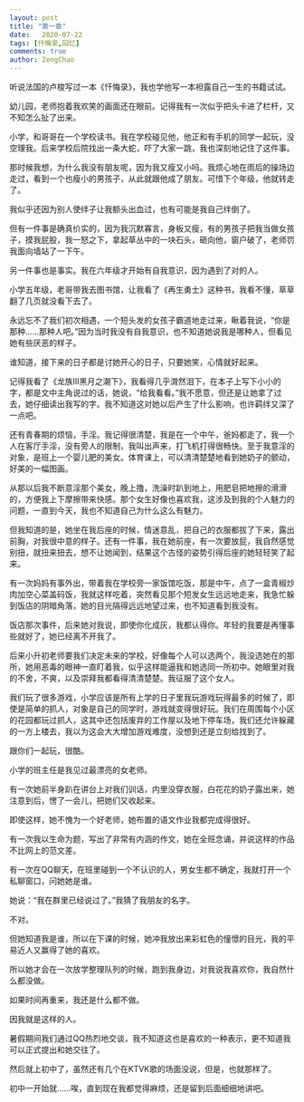 ```yaml
---
layout: post
title: "第一章"
date:   2020-07-22
tags: [忏悔录,回忆]
comments: true
author: ZengChao
---
```


听说法国的卢梭写过一本《忏悔录》，我也学他写一本袒露自己一生的书籍试试。

幼儿园，老师抱着我欢笑的画面还在眼前。记得我有一次似乎把头卡进了栏杆，又不知怎么扯了出来。

小学，和哥哥在一个学校读书。我在学校碰见他，他正和有手机的同学一起玩，没空理我。后来学校后院找出一条大蛇，吓了大家一跳，我也深刻地记住了这件事。

那时候我想，为什么我没有朋友呢，因为我又瘦又小吗。我烦心地在雨后的操场边走过，看到一个也瘦小的男孩子，从此就跟他成了朋友。可惜下个年级，他就转走了。

我似乎还因为别人使绊子让我额头出血过，也有可能是我自己绊倒了。

但有一件事是确真价实的，因为我沉默寡言，身板又瘦，有的男孩子把我当做女孩子，摸我屁股，我一怒之下，拿起草丛中的一块石头，砸向他，窗户破了，老师罚我面向墙站了一下午。

另一件事也是事实。我在六年级才开始有自我意识，因为遇到了对的人。

小学五年级，老哥带我去图书馆，让我看了《再生勇士》这种书，我看不懂，草草翻了几页就没看下去了。

永远忘不了我们初次相遇，一个短头发的女孩子霸道地走过来，瞅着我说，“你是那种……那种人吧。”因为当时我没有自我意识，也不知道她说我是哪种人，但看见她有些厌恶的样子。

谁知道，接下来的日子都是讨她开心的日子，只要她笑，心情就好起来。

记得我看了《龙族Ⅲ黑月之潮下》，我看得几乎潸然泪下，在本子上写下小小的字，都是文中主角说过的话，她说，“给我看看。”我不愿意，但还是让她拿了过去，她仔细读出我写的字。我不知道这对她以后产生了什么影响，也许羁绊又深了一点吧。

还有青春期的烦恼，手淫。我记得很清楚，我是在一个中午，爸妈都走了，我一个人在客厅手淫，没有旁人的限制，我叫出声来，打飞机打得很畅快。至于我意淫的对象，是班上一个婴儿肥的美女。体育课上，可以清清楚楚地看到她奶子的颤动，好美的一幅图画。

从那以后我不断意淫那个美女，晚上撸，洗澡时趴到地上，用肥皂把地擦的滑滑的，方便我上下摩擦带来快感。那个女生好像也喜欢我，这涉及到我的个人魅力的问题，一直到今天，我也不知道自己为什么这么有魅力。

但我知道的是，她坐在我后座的时候，情迷意乱，把自己的衣服都拔了下来，露出前胸，对我很中意的样子。还有一件事，我在她前座，有一次要放屁，我自然感觉别扭，就扭来扭去，想不让她闻到，结果这个古怪的姿势引得后座的她轻轻笑了起来。

有一次妈妈有事外出，带着我在学校旁一家饭馆吃饭，那是中午，点了一盒青椒炒肉加空心菜盖码饭，我就这样吃着，突然看见那个短发女生远远地走来，我急忙躲到饭店的阴暗角落，她的目光隔得远远地望过来，也不知道看到我没有。

饭店那次事件，后来她对我说，即使你化成灰，我都认得你。年轻的我要是再懂事些就好了，她已经离不开我了。

后来小升初老师要我们决定未来的学校，好像每个人可以选两个，我没选她在的那所，她用恶毒的眼神一直盯着我，似乎这样能逼我和她选同一所初中。她眼里对我的不舍，不爽，以及崇拜我都看得清清楚楚。我征服了这个女人。

我们玩了很多游戏，小学应该是所有上学的日子里我玩游戏玩得最多的时候了，即使是简单的抓人，对象是自己的同学时，游戏就变得很好玩。我们在周围每个小区的花园都玩过抓人，这其中还包括废弃的工作屋以及地下停车场，我们还允许躲藏的一方上楼去，我以为这会大大增加游戏难度，没想到还是立刻给找到了。

跟你们一起玩，很酷。

小学的班主任是我见过最漂亮的女老师。

有一次她前半身趴在讲台上对我们训话，内里没穿衣服，白花花的奶子露出来，她注意到后，愣了一会儿，把她们又收起来。

即使这样，她不愧为一个好老师，她布置的语文作业我都完成得很好。

有一次我以生命为题，写出了非常有内涵的作文，她在全班念诵，并说这样的作品不比网上的范文差。

有一次在QQ聊天，在班里碰到一个不认识的人，男女生都不确定，我就打开一个私聊窗口，问她她是谁。

她说：“我在群里已经说过了。”我猜了我朋友的名字。

不对。

但她知道我是谁，所以在下课的时候，她冲我放出来彩虹色的憧憬的目光，我的平易近人又赢得了她的喜欢。

所以她才会在一次放学整理队列的时候，跑到我身边，对我说我喜欢你，我自然什么都没做。

如果时间再重来，我还是什么都不做。

因我就是这样的人。

暑假期间我们通过QQ热烈地交谈，我不知道这也是喜欢的一种表示，更不知道我可以正式提出和她交往了。

然后就上初中了，虽然还有几个在KTVK歌的场面没说，但是，也就那样了。

初中一开始就……唉，直到现在我都觉得麻烦，还是留到后面细细地讲吧。
